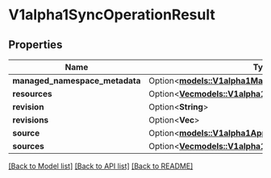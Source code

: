 # V1alpha1SyncOperationResult

## Properties

Name | Type | Description | Notes
------------ | ------------- | ------------- | -------------
**managed_namespace_metadata** | Option<[**models::V1alpha1ManagedNamespaceMetadata**](v1alpha1ManagedNamespaceMetadata.md)> |  | [optional]
**resources** | Option<[**Vec<models::V1alpha1ResourceResult>**](v1alpha1ResourceResult.md)> |  | [optional]
**revision** | Option<**String**> |  | [optional]
**revisions** | Option<**Vec<String>**> |  | [optional]
**source** | Option<[**models::V1alpha1ApplicationSource**](v1alpha1ApplicationSource.md)> |  | [optional]
**sources** | Option<[**Vec<models::V1alpha1ApplicationSource>**](v1alpha1ApplicationSource.md)> |  | [optional]

[[Back to Model list]](../README.md#documentation-for-models) [[Back to API list]](../README.md#documentation-for-api-endpoints) [[Back to README]](../README.md)


